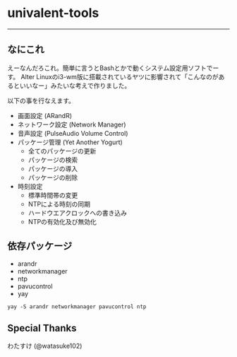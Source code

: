 # univalent-tools
-----

## なにこれ
えーなんだろこれ。簡単に言うとBashとかで動くシステム設定用ソフトでーす。
Alter Linuxのi3-wm版に搭載されているヤツに影響されて「こんなのがあるといいなー」みたいな考えで作りました。

以下の事を行なえます。
- 画面設定 (ARandR)
- ネットワーク設定 (Network Manager)
- 音声設定 (PulseAudio Volume Control)
- パッケージ管理 (Yet Another Yogurt)
	- 全てのパッケージの更新
	- パッケージの検索
	- パッケージの導入
	- パッケージの削除
- 時刻設定
	- 標準時間帯の変更
	- NTPによる時刻の同期
	- ハードウエアクロックへの書き込み
	- NTPの有効化及び無効化

## 依存パッケージ
- arandr
- networkmanager
- ntp
- pavucontrol
- yay

`yay -S arandr networkmanager pavucontrol ntp`

## Special Thanks
わたすけ (@watasuke102)
